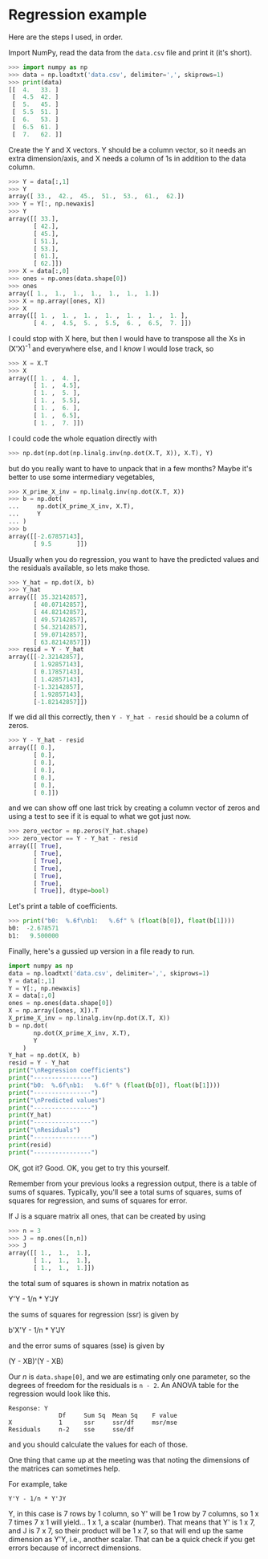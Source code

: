 # Regression example

Here are the steps I used, in order.

Import NumPy, read the data from the `data.csv` file and print it (it's short).

```python
>>> import numpy as np
>>> data = np.loadtxt('data.csv', delimiter=',', skiprows=1)
>>> print(data)
[[  4.   33. ]
 [  4.5  42. ]
 [  5.   45. ]
 [  5.5  51. ]
 [  6.   53. ]
 [  6.5  61. ]
 [  7.   62. ]]
```

Create the Y and X vectors.  Y should be a column vector, so it needs
an extra dimension/axis, and X needs a column of 1s in addition to the
data column.

```python
>>> Y = data[:,1]
>>> Y
array([ 33.,  42.,  45.,  51.,  53.,  61.,  62.])
>>> Y = Y[:, np.newaxis]
>>> Y
array([[ 33.],
       [ 42.],
       [ 45.],
       [ 51.],
       [ 53.],
       [ 61.],
       [ 62.]])
>>> X = data[:,0]
>>> ones = np.ones(data.shape[0])
>>> ones
array([ 1.,  1.,  1.,  1.,  1.,  1.,  1.])
>>> X = np.array([ones, X])
>>> X
array([[ 1. ,  1. ,  1. ,  1. ,  1. ,  1. ,  1. ],
       [ 4. ,  4.5,  5. ,  5.5,  6. ,  6.5,  7. ]])
```

I could stop with X here, but then I would have to transpose all the
Xs in (X'X)<sup>-1</sup> and everywhere else, and I _know_ I would lose
track, so

```python
>>> X = X.T
>>> X
array([[ 1. ,  4. ],
       [ 1. ,  4.5],
       [ 1. ,  5. ],
       [ 1. ,  5.5],
       [ 1. ,  6. ],
       [ 1. ,  6.5],
       [ 1. ,  7. ]])
```

I could code the whole equation directly with

```python
>>> np.dot(np.dot(np.linalg.inv(np.dot(X.T, X)), X.T), Y)
```

but do you really want to have to unpack that in a few months?
Maybe it's better to use some intermediary vegetables,

```python
>>> X_prime_X_inv = np.linalg.inv(np.dot(X.T, X))
>>> b = np.dot(
...     np.dot(X_prime_X_inv, X.T),
...     Y
... )
>>> b
array([[-2.67857143],
       [ 9.5       ]])
```

Usually when you do regression, you want to have the predicted values
and the residuals available, so lets make those.

```python
>>> Y_hat = np.dot(X, b)
>>> Y_hat
array([[ 35.32142857],
       [ 40.07142857],
       [ 44.82142857],
       [ 49.57142857],
       [ 54.32142857],
       [ 59.07142857],
       [ 63.82142857]])
>>> resid = Y - Y_hat
array([[-2.32142857],
       [ 1.92857143],
       [ 0.17857143],
       [ 1.42857143],
       [-1.32142857],
       [ 1.92857143],
       [-1.82142857]])
```

If we did all this correctly, then `Y - Y_hat - resid` should be a
column of zeros.

```python
>>> Y - Y_hat - resid
array([[ 0.],
       [ 0.],
       [ 0.],
       [ 0.],
       [ 0.],
       [ 0.],
       [ 0.]])
```

and we can show off one last trick by creating a column vector of
zeros and using a test to see if it is equal to what we got just
now.

```python
>>> zero_vector = np.zeros(Y_hat.shape)
>>> zero_vector == Y - Y_hat - resid
array([[ True],
       [ True],
       [ True],
       [ True],
       [ True],
       [ True],
       [ True]], dtype=bool)
```

Let's print a table of coefficients.

```python
>>> print("b0:  %.6f\nb1:   %.6f" % (float(b[0]), float(b[1])))
b0:  -2.678571
b1:   9.500000
```

Finally, here's a gussied up version in a file ready to run.

```python
import numpy as np
data = np.loadtxt('data.csv', delimiter=',', skiprows=1)
Y = data[:,1]
Y = Y[:, np.newaxis]
X = data[:,0]
ones = np.ones(data.shape[0])
X = np.array([ones, X]).T
X_prime_X_inv = np.linalg.inv(np.dot(X.T, X))
b = np.dot(
       np.dot(X_prime_X_inv, X.T),
       Y
    )
Y_hat = np.dot(X, b)
resid = Y - Y_hat
print("\nRegression coefficients")
print("----------------")
print("b0:  %.6f\nb1:   %.6f" % (float(b[0]), float(b[1])))
print("----------------")
print("\nPredicted values")
print("----------------")
print(Y_hat)
print("----------------")
print("\nResiduals")
print("----------------")
print(resid)
print("----------------")
```

OK, got it?  Good.  OK, you get to try this yourself.

Remember from your previous looks a regression output, there is
a table of sums of squares.  Typically, you'll see a total sums
of squares, sums of squares for regression, and sums of squares
for error.

If J is a square matrix all ones, that can be created by using

```python
>>> n = 3
>>> J = np.ones([n,n])
>>> J
array([[ 1.,  1.,  1.],
       [ 1.,  1.,  1.],
       [ 1.,  1.,  1.]])
```

the total sum of squares is shown in matrix notation as

Y'Y - 1/n * Y'JY

the sums of squares for regression (ssr) is given by

b'X'Y - 1/n * Y'JY

and the error sums of squares (sse) is given by

(Y - XB)'(Y - XB)

Our _n_ is `data.shape[0]`, and we are estimating only one parameter,
so the degrees of freedom for the residuals is `n - 2`.  An ANOVA
table for the regression would look like this.

```
Response: Y
              Df     Sum Sq  Mean Sq    F value
X             1      ssr     ssr/df     msr/mse
Residuals     n-2    sse     sse/df
```

and you should calculate the values for each of those.

One thing that came up at the meeting was that noting the dimensions of
the matrices can sometimes help.

For example, take

```
Y'Y - 1/n * Y'JY
```

Y, in this case is 7 rows by 1 column, so Y' will be 1 row by 7 columns,
so 1 x 7 times 7 x 1 will yield... 1 x 1, a scalar (number).  That means
that Y' is 1 x 7, and J is 7 x 7, so their product will be 1 x 7, so that
will end up the same dimension as Y'Y, i.e., another scalar.  That can be
a quick check if you get errors because of incorrect dimensions.
